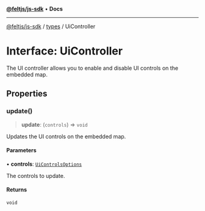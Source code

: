 [**@feltjs/js-sdk**](../../README.md) • **Docs**

***

[@feltjs/js-sdk](../../modules.md) / [types](../README.md) / UiController

# Interface: UiController

The UI controller allows you to enable and disable UI controls on the
embedded map.

## Properties

### update()

> **update**: (`controls`) => `void`

Updates the UI controls on the embedded map.

#### Parameters

• **controls**: [`UiControlsOptions`](UiControlsOptions.md)

The controls to update.

#### Returns

`void`
